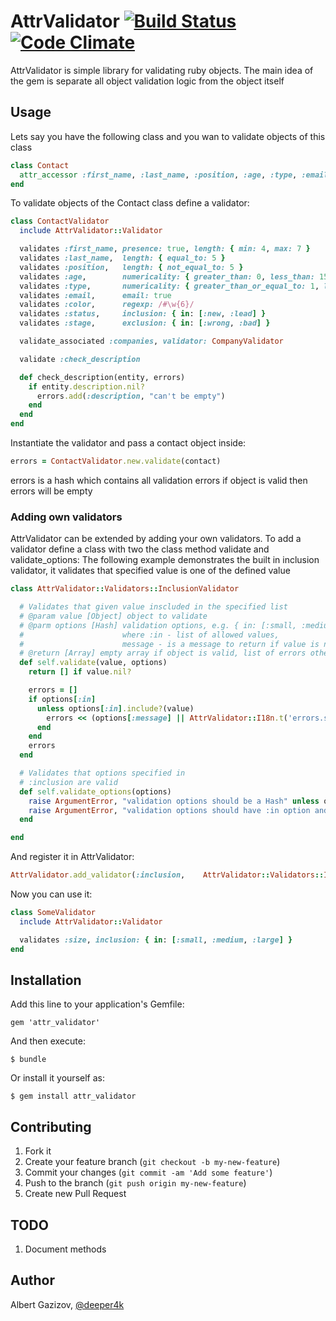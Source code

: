 # AttrValidator [![Build Status](https://travis-ci.org/AlbertGazizov/attr_validator.png)](https://travis-ci.org/AlbertGazizov/attr_validator) [![Code Climate](https://codeclimate.com/github/AlbertGazizov/attr_validator.png)](https://codeclimate.com/github/AlbertGazizov/attr_validator)


AttrValidator is simple library for validating ruby objects.
The main idea of the gem is separate all object validation logic from the object itself

## Usage
Lets say you have the following class and you wan to validate objects of this class
```ruby
class Contact
  attr_accessor :first_name, :last_name, :position, :age, :type, :email, :color, :status, :stage, :description, :companies
end
```
To validate objects of the Contact class define a validator:
```ruby
class ContactValidator
  include AttrValidator::Validator

  validates :first_name, presence: true, length: { min: 4, max: 7 }
  validates :last_name,  length: { equal_to: 5 }
  validates :position,   length: { not_equal_to: 5 }
  validates :age,        numericality: { greater_than: 0, less_than: 150 }
  validates :type,       numericality: { greater_than_or_equal_to: 1, less_than_or_equal_to: 5 }
  validates :email,      email: true
  validates :color,      regexp: /#\w{6}/
  validates :status,     inclusion: { in: [:new, :lead] }
  validates :stage,      exclusion: { in: [:wrong, :bad] }

  validate_associated :companies, validator: CompanyValidator

  validate :check_description

  def check_description(entity, errors)
    if entity.description.nil?
      errors.add(:description, "can't be empty")
    end
  end
end
```

Instantiate the validator and pass a contact object inside:
```ruby
errors = ContactValidator.new.validate(contact)
```
errors is a hash which contains all validation errors
if object is valid then errors will be empty

### Adding own validators
AttrValidator can be extended by adding your own validators.
To add a validator define a class with two the class method validate and validate_options:
The following example demonstrates the built in inclusion validator,
it validates that specified value is one of the defined value
```ruby
class AttrValidator::Validators::InclusionValidator

  # Validates that given value inscluded in the specified list
  # @param value [Object] object to validate
  # @parm options [Hash] validation options, e.g. { in: [:small, :medium, :large], message: "not included in the list of allowed items" }
  #                      where :in - list of allowed values,
  #                      message - is a message to return if value is not included in the list
  # @return [Array] empty array if object is valid, list of errors otherwise
  def self.validate(value, options)
    return [] if value.nil?

    errors = []
    if options[:in]
      unless options[:in].include?(value)
        errors << (options[:message] || AttrValidator::I18n.t('errors.should_be_included_in_list', list: options[:in]))
      end
    end
    errors
  end

  # Validates that options specified in
  # :inclusion are valid
  def self.validate_options(options)
    raise ArgumentError, "validation options should be a Hash" unless options.is_a?(Hash)
    raise ArgumentError, "validation options should have :in option and it should be an array of allowed values" unless options[:in].is_a?(Array)
  end

end
```
And register it in AttrValidator:
```ruby
AttrValidator.add_validator(:inclusion,    AttrValidator::Validators::InclusionValidator)
```
Now you can use it:
```ruby
class SomeValidator
  include AttrValidator::Validator

  validates :size, inclusion: { in: [:small, :medium, :large] }
end
```

## Installation

Add this line to your application's Gemfile:

    gem 'attr_validator'

And then execute:

    $ bundle

Or install it yourself as:

    $ gem install attr_validator

## Contributing

1. Fork it
2. Create your feature branch (`git checkout -b my-new-feature`)
3. Commit your changes (`git commit -am 'Add some feature'`)
4. Push to the branch (`git push origin my-new-feature`)
5. Create new Pull Request

## TODO
1. Document methods

## Author
Albert Gazizov, [@deeper4k](https://twitter.com/deeper4k)
